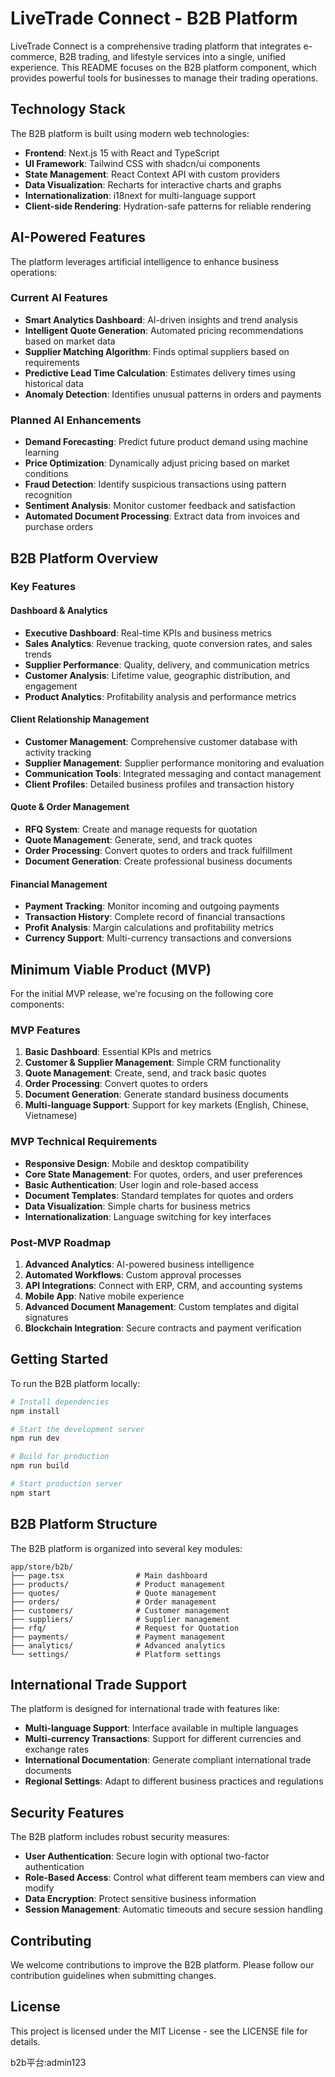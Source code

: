 # LiveTrade Connect - B2B Platform

LiveTrade Connect is a comprehensive trading platform that integrates e-commerce, B2B trading, and lifestyle services into a single, unified experience. This README focuses on the B2B platform component, which provides powerful tools for businesses to manage their trading operations.

## Technology Stack

The B2B platform is built using modern web technologies:

- **Frontend**: Next.js 15 with React and TypeScript
- **UI Framework**: Tailwind CSS with shadcn/ui components
- **State Management**: React Context API with custom providers
- **Data Visualization**: Recharts for interactive charts and graphs
- **Internationalization**: i18next for multi-language support
- **Client-side Rendering**: Hydration-safe patterns for reliable rendering

## AI-Powered Features

The platform leverages artificial intelligence to enhance business operations:

### Current AI Features
- **Smart Analytics Dashboard**: AI-driven insights and trend analysis
- **Intelligent Quote Generation**: Automated pricing recommendations based on market data
- **Supplier Matching Algorithm**: Finds optimal suppliers based on requirements
- **Predictive Lead Time Calculation**: Estimates delivery times using historical data
- **Anomaly Detection**: Identifies unusual patterns in orders and payments

### Planned AI Enhancements
- **Demand Forecasting**: Predict future product demand using machine learning
- **Price Optimization**: Dynamically adjust pricing based on market conditions
- **Fraud Detection**: Identify suspicious transactions using pattern recognition
- **Sentiment Analysis**: Monitor customer feedback and satisfaction
- **Automated Document Processing**: Extract data from invoices and purchase orders

## B2B Platform Overview

### Key Features

#### Dashboard & Analytics
- **Executive Dashboard**: Real-time KPIs and business metrics
- **Sales Analytics**: Revenue tracking, quote conversion rates, and sales trends
- **Supplier Performance**: Quality, delivery, and communication metrics
- **Customer Analysis**: Lifetime value, geographic distribution, and engagement
- **Product Analytics**: Profitability analysis and performance metrics

#### Client Relationship Management
- **Customer Management**: Comprehensive customer database with activity tracking
- **Supplier Management**: Supplier performance monitoring and evaluation
- **Communication Tools**: Integrated messaging and contact management
- **Client Profiles**: Detailed business profiles and transaction history

#### Quote & Order Management
- **RFQ System**: Create and manage requests for quotation
- **Quote Management**: Generate, send, and track quotes
- **Order Processing**: Convert quotes to orders and track fulfillment
- **Document Generation**: Create professional business documents

#### Financial Management
- **Payment Tracking**: Monitor incoming and outgoing payments
- **Transaction History**: Complete record of financial transactions
- **Profit Analysis**: Margin calculations and profitability metrics
- **Currency Support**: Multi-currency transactions and conversions

## Minimum Viable Product (MVP)

For the initial MVP release, we're focusing on the following core components:

### MVP Features
1. **Basic Dashboard**: Essential KPIs and metrics
2. **Customer & Supplier Management**: Simple CRM functionality
3. **Quote Management**: Create, send, and track basic quotes
4. **Order Processing**: Convert quotes to orders
5. **Document Generation**: Generate standard business documents
6. **Multi-language Support**: Support for key markets (English, Chinese, Vietnamese)

### MVP Technical Requirements
- **Responsive Design**: Mobile and desktop compatibility
- **Core State Management**: For quotes, orders, and user preferences
- **Basic Authentication**: User login and role-based access
- **Document Templates**: Standard templates for quotes and orders
- **Data Visualization**: Simple charts for business metrics
- **Internationalization**: Language switching for key interfaces

### Post-MVP Roadmap
1. **Advanced Analytics**: AI-powered business intelligence
2. **Automated Workflows**: Custom approval processes
3. **API Integrations**: Connect with ERP, CRM, and accounting systems
4. **Mobile App**: Native mobile experience
5. **Advanced Document Management**: Custom templates and digital signatures
6. **Blockchain Integration**: Secure contracts and payment verification

## Getting Started

To run the B2B platform locally:

```bash
# Install dependencies
npm install

# Start the development server
npm run dev

# Build for production
npm run build

# Start production server
npm start
```

## B2B Platform Structure

The B2B platform is organized into several key modules:

```
app/store/b2b/
├── page.tsx                # Main dashboard
├── products/               # Product management
├── quotes/                 # Quote management
├── orders/                 # Order management
├── customers/              # Customer management
├── suppliers/              # Supplier management
├── rfq/                    # Request for Quotation
├── payments/               # Payment management
├── analytics/              # Advanced analytics
└── settings/               # Platform settings
```

## International Trade Support

The platform is designed for international trade with features like:

- **Multi-language Support**: Interface available in multiple languages
- **Multi-currency Transactions**: Support for different currencies and exchange rates
- **International Documentation**: Generate compliant international trade documents
- **Regional Settings**: Adapt to different business practices and regulations

## Security Features

The B2B platform includes robust security measures:

- **User Authentication**: Secure login with optional two-factor authentication
- **Role-Based Access**: Control what different team members can view and modify
- **Data Encryption**: Protect sensitive business information
- **Session Management**: Automatic timeouts and secure session handling

## Contributing

We welcome contributions to improve the B2B platform. Please follow our contribution guidelines when submitting changes.

## License

This project is licensed under the MIT License - see the LICENSE file for details.

b2b平台:admin123